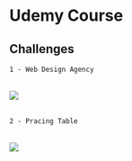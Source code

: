 # Udemy Course
## Challenges
    1 - Web Design Agency 
<br>
<div>
  <img src="https://github.com/duartemariaa/Udemy/assets/107371314/6a65a89d-4ebc-407e-bcef-bb7fcccbd79d">
</div>
<br>

    2 - Pracing Table
<br>
<div>
  <img src="https://github.com/duartemariaa/Udemy/assets/107371314/d40eb2d8-e085-4aab-99a6-17a4f85e8bc4">
</div>
<br>
